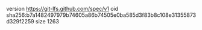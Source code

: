 version https://git-lfs.github.com/spec/v1
oid sha256:b7a1482497979b74605a86b74505e0ba585d3f83b8c108e31355873d329f2259
size 1263
